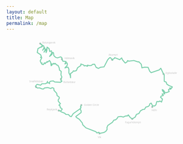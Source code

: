 ```yaml
---
layout: default
title: Map
permalink: /map
---
```


<style>
	#progress-svg {
		width: 80%;
	}
</style>

<div style="text-align: center; margin: auto; width: 100%;">
	<svg id="progress-svg" xmlns="http://www.w3.org/2000/svg" viewBox="110.7 64.3 7.8 5.2">
		<path padding="5" fill="none" stroke-width="0.03" stroke="#e8e8e8" stroke-linejoin="round" stroke-linecap="round" d="M112.40685511111111,68.04279815091323 112.50880711111111,68.07029547716866 112.58371555555557,67.97794136189242 112.560064,67.93543629713228 112.49133511111113,67.90929595549584 112.47313777777778,67.80345232017973 112.41819733333334,67.7704124615511 112.49341155555555,67.6926941565717 112.38666666666666,67.57362504240268 112.38096355555557,67.50178842043294 112.43825066666666,67.41231522263021 112.4287288888889,67.35548690601021 112.32254577777778,67.27807871142483 112.30467555555556,67.1645263638418 112.16620800000001,67.01702474544244 112.15521422222221,66.90563760951687 112.06568533333333,66.87802377169163 112.00651377777778,66.91932952966516 111.84555377777777,66.87263617874687 111.67150933333333,66.89434992871512 111.63864177777778,66.94371056321012 111.56944355555557,66.9458155027817 111.41930666666667,66.88847921594257 111.32120177777777,66.89659096756284 111.25085155555556,66.84476767962877 111.21585066666667,66.80490163777628 111.29906488888889,66.70830625460044 111.48615111111111,66.75129483674671 111.54977422222223,66.6786888898447 111.73473422222223,66.6761008536805 111.81469866666667,66.62265991570719 111.83624533333334,66.55542383577247 111.81530311111112,66.62447707622687 111.91617422222221,66.64106368335823 111.94312533333333,66.67480677974001 111.92493511111111,66.60781702143832 111.98642488888889,66.55043563685251 112.13165511111112,66.53600718824359 112.20003555555554,66.58811990200151 112.49237333333333,66.60473675929896 112.57181866666667,66.54694693899901 112.51716266666668,66.50460593304321 112.52114488888888,66.4361960025386 112.5674311111111,66.33797437560662 112.5195591111111,66.22448243425971 112.53583644444446,66.05113122692487 112.44694755555557,65.98269158269608 112.43248355555556,65.87185475029356 112.37021155555556,65.74459978877209 112.29027555555555,65.71179793855993 112.24585244444445,65.6539456508172 112.21665422222222,65.66814502794428 112.22116977777777,65.64080807442099 112.16413155555556,65.6738853857681 112.15163733333333,65.6354418814889 112.11701333333333,65.67919542050028 112.05125688888889,65.66566991596459 112.06310400000001,65.72869106093972 112.01946311111111,65.7578441682483 111.9946311111111,65.5805218161735 111.93393066666665,65.49369292869885 111.84463644444445,65.5745455585272 111.81020444444445,65.54423863872978 111.80796444444445,65.5860840129882 111.75817244444445,65.59021646686116 111.71643733333333,65.65906894803769 111.67620977777779,65.61027066494779 111.62583466666666,65.7019921966847 111.546176,65.6857590587372 111.55280355555556,65.61842748345478 111.51239822222223,65.63317137535525 111.45897955555556,65.51499772747533 111.54308266666668,65.35190865892491 111.4764088888889,65.33333141148424 111.52292977777778,65.29525248899542 111.48120177777778,65.19621323653189 111.30967466666667,65.08708193158199 111.347392,64.88575533099142 111.55753955555556,64.77396726276034 111.55651555555556,64.69807970053526 111.46112000000001,64.62941688664228 111.56563911111112,64.71892479585875 111.52934400000001,64.8116874405255 111.61479111111112,64.73221350258618 111.65060977777777,64.76826789929797 111.65196800000001,64.85935288864437 111.58673777777777,64.97092737869579 111.68553955555556,64.83741770213584 111.71188622222223,64.96928628699288 111.65468444444444,65.0682199737098 111.76566044444445,64.90887306120888 111.76187733333335,65.09331524917324 111.80030577777778,64.99398357177837 111.81384533333335,64.81121438316461 111.91330844444444,64.88806414523305 111.94855111111112,65.03685281377162 112.03163022222222,65.0000205455376 112.04975644444445,65.12321610383069 111.94018844444444,65.28603105433862 112.0568177777778,65.18884766149478 112.09724444444446,65.07644149303853 112.14180266666668,65.10572705731624 112.15783822222222,65.24405988704663 112.24608711111111,65.3323962852852 112.34154666666667,65.36149724450044 112.497792,65.30882117695285 112.56337777777777,65.34088097290253 112.572288,65.42527646456631 112.6138808888889,65.52589633955856 112.78173866666667,65.54790964290052 112.723392,65.6718402528904 112.8175431111111,65.60502129280884 112.85043911111111,65.66761220289985 112.84580266666667,65.73169475963121 112.72406044444446,65.87271023119033 112.86141866666667,65.82607981369432 112.89149866666668,65.85369759289071 112.92877511111111,65.94516148487736 112.92504177777778,66.12280147352833 112.9937208888889,66.25882817319624 113.01257955555555,66.37402689451787 113.00692622222222,66.16438204999488 113.12841955555555,66.07505107197986 113.15049955555556,66.02378836909092 113.21852444444444,66.03795623328051 113.30940444444445,66.00750087543156 113.37048177777777,65.86220379407945 113.537344,65.74948968561823 113.53905066666667,65.67134184500095 113.68658488888889,65.72407355391451 113.70882844444445,65.77322812000894 113.770624,65.75091366042673 113.88033422222222,65.78869249594237 113.87241955555557,65.73140298059624 113.99457422222223,65.75662626066311 114.08116622222222,65.74154547695726 114.1428551111111,65.68816433959489 114.24066133333334,65.68302719013124 114.3182151111111,65.84315245331123 114.43525688888889,65.89684516902435 114.54708622222222,65.83738238945278 114.72254577777777,65.81869734938445 114.91047822222222,65.45428249456128 115.00893866666668,65.35055847622452 115.05690311111111,65.35242794910167 115.13538844444446,65.45792635283905 115.16560355555555,65.47981778913062 115.16374044444444,65.4345210484925 115.2544071111111,65.38442189289654 115.26512355555556,65.3478926111085 115.52455822222223,65.45107012674761 115.62116266666668,65.36173952867765 115.66750577777779,65.46500598669579 115.80400355555555,65.62322795364156 115.89179733333333,65.56853405017318 115.92886044444444,65.49591876302983 115.97589333333333,65.5273619313078 116.24150044444444,65.49619482778225 116.46357333333334,65.56879244107301 116.49827555555555,65.556112300503 116.62461866666666,65.68410964858117 116.65672533333334,65.86898021480621 116.79650133333334,65.83351243462965 116.97277866666666,65.84233064984942 117.0551608888889,66.04295057398474 117.13009777777779,66.11376599334844 117.53867377777777,65.97309861523806 117.62211555555557,65.88978221341415 117.76039111111112,66.18030680875873 117.79733333333334,66.22005154880802 117.797184,66.55522162225944 117.90030222222224,66.59744764810844 117.92041244444445,66.68682174824846 118.02673066666667,66.76503378888651 118.21152000000001,66.84012962396442 118.1736248888889,66.90398226010299 118.13252266666667,66.90037037735863 118.07440355555555,66.89292831638903 118.13474844444445,66.95326553011637 118.0406968888889,66.95592118354628 118.01390933333334,66.9869089306533 118.04829155555556,67.07594675926654 117.91453866666667,67.13166422670864 117.82912000000002,67.11875229756711 117.760448,67.00938507658852 117.69673955555557,66.97522424591192 117.7073351111111,67.03136647525605 117.82683733333333,67.19020401752331 117.68723911111111,67.20095271095133 117.75261866666666,67.27995252433789 117.6447928888889,67.30152064058663 117.60878222222223,67.36707344782641 117.70626844444445,67.45921290378215 117.66069333333334,67.60964047417787 117.5749048888889,67.55851537290924 117.52334222222223,67.59064002503914 117.4179768888889,67.58354161980242 117.37354666666666,67.74824665103009 117.30673777777778,67.81218785980766 117.2035128888889,67.80056741862828 117.18491022222223,67.85764114915168 117.20328533333333,67.79946914069129 117.12703288888889,67.66241780291739 117.05383822222221,67.70509798737793 117.04064711111113,67.78023675781519 116.97693155555555,67.83596030463329 116.85498311111111,67.87130914980892 116.78928355555556,67.98053741838349 116.70640355555557,67.98643105678559 116.57966933333333,68.06196817433599 116.50633244444445,68.19256786057042 116.37737244444445,68.24005992076813 116.31460266666667,68.37440513055671 116.16430933333335,68.46916997763432 116.06351644444445,68.40074766348332 115.95947377777777,68.26317074153991 115.93009066666667,68.31199903127893 115.80239644444444,68.32598429707821 115.712704,68.37506873598541 115.58322488888888,68.3437392074004 115.43949511111111,68.36305759383893 115.37982577777778,68.46012404421703 115.31003022222222,68.5152923464544 115.22414222222223,68.53253785126657 115.14427022222222,68.64658997515821 114.91390577777779,68.80326620257453 114.87112533333334,68.90915608623158 114.8788408888889,69.00528742801632 114.81029688888889,69.10634492151189 114.72152888888888,69.15879421599257 114.49073777777778,69.208497626621 114.45850311111111,69.1502504529046 114.35805866666668,69.18610123467771 114.30617600000001,69.12132977561342 113.79854933333334,68.92577307502737 113.63483022222222,68.76801097448305 113.61216711111112,68.6779845489377 113.46136177777778,68.49109888064262 113.30892088888889,68.39587836009721 113.28151466666668,68.34848455257426 113.55035022222224,68.14416377352913 113.55281066666667,68.0625548837805 113.50614755555556,67.97914960796516 113.54889955555555,67.86517133703484 113.52355555555555,67.8280648480961 113.56542577777778,67.76496635603391 113.52355555555555,67.8280648480961 113.53626311111111,67.90347403607788 113.48785777777778,67.96232922819178 113.14689422222223,68.20446178892556 113.051968,68.35076797175387 112.98472533333334,68.33810245256677 112.9038151111111,68.2472346249668 112.77806933333333,68.24231634157192 112.70846577777779,68.17943541739703 112.51650844444444,68.10341027511652 112.50616888888888,68.06905707114024 112.40785777777779,68.04219488070562z"/>
		<circle r=".05" cx="112.40737654049596" cy="68.04261669589093" fill="#c0c0c0" />
	    <text x="111.8" y="68.04261669589093" fill="#c0c0c0" font-size=".12">Reykjavik</text>
	    <circle r=".05" cx="111.25085228843295" cy="66.84499742198045" fill="#c0c0c0" />
	    <text x="110.9" y="66.6" fill="#c0c0c0" font-size=".12">Snæfellsbær</text>
	    <circle r=".05" cx="112.5210340976652" cy="66.43611581409718" fill="#c0c0c0" />
	    <text x="112.65" y="66.65" fill="#c0c0c0" font-size=".12">Búðardalur</text>
	    <circle r=".05" cx="111.46084337238317" cy="64.62998603246155" fill="#c0c0c0" />
	    <text x="111.57" y="64.62998603246155" fill="#c0c0c0" font-size=".12">Bolungarvik</text>
	    <circle r=".05" cx="112.57224352952313" cy="65.42529009637045" fill="#c0c0c0" />
	    <text x="112.7" y="65.42529009637045" fill="#c0c0c0" font-size=".12">Hólmavík</text>
	    <circle r=".05" cx="115.13556117963127" cy="65.45786553098722" fill="#c0c0c0" />
	    <text x="114.95" y="65.25" fill="#c0c0c0" font-size=".12">Akureyri</text>
	    <circle r=".05" cx="117.76039855679801" cy="66.18030383051482" fill="#c0c0c0" />
	    <text x="117.87" y="66.18030383051482" fill="#c0c0c0" font-size=".12">Egilsstaðir</text>
	    <circle r=".05" cx="117.18485326242127" cy="67.8576002396623" fill="#c0c0c0" />
	    <text x="117.15" y="68.07" fill="#c0c0c0" font-size=".12">Höfn</text>
	    <circle r=".05" cx="116.16433451196878" cy="68.46919565167441" fill="#c0c0c0" />
	    <text x="115.8" y="68.7" fill="#c0c0c0" font-size=".12">Fagurhólsmýri</text>
	    <circle r=".05" cx="114.49071068373928" cy="69.208479469944" fill="#c0c0c0" />
	    <text x="114.4" y="69.45" fill="#c0c0c0" font-size=".12">Vik</text>
	    <circle r=".05" cx="113.56380056251838" cy="67.76439763643309" fill="#c0c0c0" />
	    <text x="113.7" y="67.8" fill="#c0c0c0" font-size=".12">Golden Circle</text>
	    <path id="progress-path" fill="none" stroke-width="0.05" stroke="#7fd1ae" stroke-linejoin="round" stroke-linecap="round" d="M112.40685511111111,68.04279815091323 112.50880711111111,68.07029547716866 112.58371555555557,67.97794136189242 112.560064,67.93543629713228 112.49133511111113,67.90929595549584 112.47313777777778,67.80345232017973 112.41819733333334,67.7704124615511 112.49341155555555,67.6926941565717 112.38666666666666,67.57362504240268 112.38096355555557,67.50178842043294 112.43825066666666,67.41231522263021 112.4287288888889,67.35548690601021 112.32254577777778,67.27807871142483 112.30467555555556,67.1645263638418 112.16620800000001,67.01702474544244 112.15521422222221,66.90563760951687 112.06568533333333,66.87802377169163 112.00651377777778,66.91932952966516 111.84555377777777,66.87263617874687 111.67150933333333,66.89434992871512 111.63864177777778,66.94371056321012 111.56944355555557,66.9458155027817 111.41930666666667,66.88847921594257 111.32120177777777,66.89659096756284 111.25085155555556,66.84476767962877 111.21585066666667,66.80490163777628 111.29906488888889,66.70830625460044 111.48615111111111,66.75129483674671 111.54977422222223,66.6786888898447 111.73473422222223,66.6761008536805 111.81469866666667,66.62265991570719 111.83624533333334,66.55542383577247 111.81530311111112,66.62447707622687 111.91617422222221,66.64106368335823 111.94312533333333,66.67480677974001 111.92493511111111,66.60781702143832 111.98642488888889,66.55043563685251 112.13165511111112,66.53600718824359 112.20003555555554,66.58811990200151 112.49237333333333,66.60473675929896 112.57181866666667,66.54694693899901 112.51716266666668,66.50460593304321 112.52114488888888,66.4361960025386 112.5674311111111,66.33797437560662 112.5195591111111,66.22448243425971 112.53583644444446,66.05113122692487 112.44694755555557,65.98269158269608 112.43248355555556,65.87185475029356 112.37021155555556,65.74459978877209 112.29027555555555,65.71179793855993 112.24585244444445,65.6539456508172 112.21665422222222,65.66814502794428 112.22116977777777,65.64080807442099 112.16413155555556,65.6738853857681 112.15163733333333,65.6354418814889 112.11701333333333,65.67919542050028 112.05125688888889,65.66566991596459 112.06310400000001,65.72869106093972 112.01946311111111,65.7578441682483 111.9946311111111,65.5805218161735 111.93393066666665,65.49369292869885 111.84463644444445,65.5745455585272 111.81020444444445,65.54423863872978 111.80796444444445,65.5860840129882 111.75817244444445,65.59021646686116 111.71643733333333,65.65906894803769 111.67620977777779,65.61027066494779 111.62583466666666,65.7019921966847 111.546176,65.6857590587372 111.55280355555556,65.61842748345478 111.51239822222223,65.63317137535525 111.45897955555556,65.51499772747533 111.54308266666668,65.35190865892491 111.4764088888889,65.33333141148424 111.52292977777778,65.29525248899542 111.48120177777778,65.19621323653189 111.30967466666667,65.08708193158199 111.347392,64.88575533099142 111.55753955555556,64.77396726276034 111.55651555555556,64.69807970053526 111.46112000000001,64.62941688664228 111.56563911111112,64.71892479585875 111.52934400000001,64.8116874405255 111.61479111111112,64.73221350258618 111.65060977777777,64.76826789929797 111.65196800000001,64.85935288864437 111.58673777777777,64.97092737869579 111.68553955555556,64.83741770213584 111.71188622222223,64.96928628699288 111.65468444444444,65.0682199737098 111.76566044444445,64.90887306120888 111.76187733333335,65.09331524917324 111.80030577777778,64.99398357177837 111.81384533333335,64.81121438316461 111.91330844444444,64.88806414523305 111.94855111111112,65.03685281377162 112.03163022222222,65.0000205455376 112.04975644444445,65.12321610383069 111.94018844444444,65.28603105433862 112.0568177777778,65.18884766149478 112.09724444444446,65.07644149303853 112.14180266666668,65.10572705731624 112.15783822222222,65.24405988704663 112.24608711111111,65.3323962852852 112.34154666666667,65.36149724450044 112.497792,65.30882117695285 112.56337777777777,65.34088097290253 112.572288,65.42527646456631 112.6138808888889,65.52589633955856 112.78173866666667,65.54790964290052 112.723392,65.6718402528904 112.8175431111111,65.60502129280884 112.85043911111111,65.66761220289985 112.84580266666667,65.73169475963121 112.72406044444446,65.87271023119033 112.86141866666667,65.82607981369432 112.89149866666668,65.85369759289071 112.92877511111111,65.94516148487736 112.92504177777778,66.12280147352833 112.9937208888889,66.25882817319624 113.01257955555555,66.37402689451787 113.00692622222222,66.16438204999488 113.12841955555555,66.07505107197986 113.15049955555556,66.02378836909092 113.21852444444444,66.03795623328051 113.30940444444445,66.00750087543156 113.37048177777777,65.86220379407945 113.537344,65.74948968561823 113.53905066666667,65.67134184500095 113.68658488888889,65.72407355391451 113.70882844444445,65.77322812000894 113.770624,65.75091366042673 113.88033422222222,65.78869249594237 113.87241955555557,65.73140298059624 113.99457422222223,65.75662626066311 114.08116622222222,65.74154547695726 114.1428551111111,65.68816433959489 114.24066133333334,65.68302719013124 114.3182151111111,65.84315245331123 114.43525688888889,65.89684516902435 114.54708622222222,65.83738238945278 114.72254577777777,65.81869734938445 114.91047822222222,65.45428249456128 115.00893866666668,65.35055847622452 115.05690311111111,65.35242794910167 115.13538844444446,65.45792635283905 115.16560355555555,65.47981778913062 115.16374044444444,65.4345210484925 115.2544071111111,65.38442189289654 115.26512355555556,65.3478926111085 115.52455822222223,65.45107012674761 115.62116266666668,65.36173952867765 115.66750577777779,65.46500598669579 115.80400355555555,65.62322795364156 115.89179733333333,65.56853405017318 115.92886044444444,65.49591876302983 115.97589333333333,65.5273619313078 116.24150044444444,65.49619482778225 116.46357333333334,65.56879244107301 116.49827555555555,65.556112300503 116.62461866666666,65.68410964858117 116.65672533333334,65.86898021480621 116.79650133333334,65.83351243462965 116.97277866666666,65.84233064984942 117.0551608888889,66.04295057398474 117.13009777777779,66.11376599334844 117.53867377777777,65.97309861523806 117.62211555555557,65.88978221341415 117.76039111111112,66.18030680875873 117.79733333333334,66.22005154880802 117.797184,66.55522162225944 117.90030222222224,66.59744764810844 117.92041244444445,66.68682174824846 118.02673066666667,66.76503378888651 118.21152000000001,66.84012962396442 118.1736248888889,66.90398226010299 118.13252266666667,66.90037037735863 118.07440355555555,66.89292831638903 118.13474844444445,66.95326553011637 118.0406968888889,66.95592118354628 118.01390933333334,66.9869089306533 118.04829155555556,67.07594675926654 117.91453866666667,67.13166422670864 117.82912000000002,67.11875229756711 117.760448,67.00938507658852 117.69673955555557,66.97522424591192 117.7073351111111,67.03136647525605 117.82683733333333,67.19020401752331 117.68723911111111,67.20095271095133 117.75261866666666,67.27995252433789 117.6447928888889,67.30152064058663 117.60878222222223,67.36707344782641 117.70626844444445,67.45921290378215 117.66069333333334,67.60964047417787 117.5749048888889,67.55851537290924 117.52334222222223,67.59064002503914 117.4179768888889,67.58354161980242 117.37354666666666,67.74824665103009 117.30673777777778,67.81218785980766 117.2035128888889,67.80056741862828 117.18491022222223,67.85764114915168 117.20328533333333,67.79946914069129 117.12703288888889,67.66241780291739 117.05383822222221,67.70509798737793 117.04064711111113,67.78023675781519 116.97693155555555,67.83596030463329 116.85498311111111,67.87130914980892 116.78928355555556,67.98053741838349 116.70640355555557,67.98643105678559 116.57966933333333,68.06196817433599 116.50633244444445,68.19256786057042 116.37737244444445,68.24005992076813 116.31460266666667,68.37440513055671 116.16430933333335,68.46916997763432 116.06351644444445,68.40074766348332 115.95947377777777,68.26317074153991 115.93009066666667,68.31199903127893 115.80239644444444,68.32598429707821 115.712704,68.37506873598541 115.58322488888888,68.3437392074004 115.43949511111111,68.36305759383893 115.37982577777778,68.46012404421703 115.31003022222222,68.5152923464544 115.22414222222223,68.53253785126657 115.14427022222222,68.64658997515821 114.91390577777779,68.80326620257453 114.87112533333334,68.90915608623158 114.8788408888889,69.00528742801632 114.81029688888889,69.10634492151189 114.72152888888888,69.15879421599257 114.49073777777778,69.208497626621 114.45850311111111,69.1502504529046 114.35805866666668,69.18610123467771 114.30617600000001,69.12132977561342 113.79854933333334,68.92577307502737 113.63483022222222,68.76801097448305 113.61216711111112,68.6779845489377 113.46136177777778,68.49109888064262 113.30892088888889,68.39587836009721 113.28151466666668,68.34848455257426 113.55035022222224,68.14416377352913 113.55281066666667,68.0625548837805 113.50614755555556,67.97914960796516 113.54889955555555,67.86517133703484 113.52355555555555,67.8280648480961 113.56542577777778,67.76496635603391 113.52355555555555,67.8280648480961 113.53626311111111,67.90347403607788 113.48785777777778,67.96232922819178 113.14689422222223,68.20446178892556 113.051968,68.35076797175387 112.98472533333334,68.33810245256677 112.9038151111111,68.2472346249668 112.77806933333333,68.24231634157192 112.70846577777779,68.17943541739703 112.51650844444444,68.10341027511652 112.50616888888888,68.06905707114024 112.40785777777779,68.04219488070562z"/>
	</svg>
</div>


<script src="/assets/js/progressbar.min.js"></script>
<script type="text/javascript">
const progress = .1;
var svgPath = document.getElementById('progress-path');
var path = new ProgressBar.Path(svgPath, {
    duration: 4200*progress*10,
    easing: 'easeInOutQuad',
});
path.set(0);
path.animate(progress);
</script>


